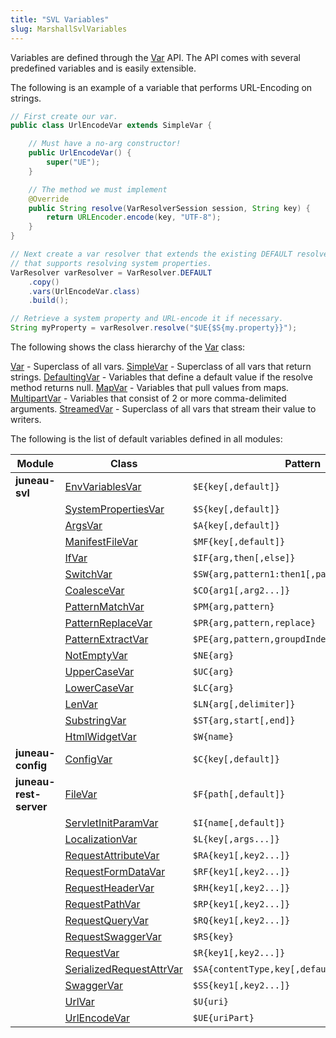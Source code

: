 ```yaml
---
title: "SVL Variables"
slug: MarshallSvlVariables
---
```


Variables are defined through the <a href="/site/apidocs/org/apache/juneau/svl/Var.html" target="_blank">Var</a> API.
The API comes with several predefined variables and is easily extensible.

The following is an example of a variable that performs URL-Encoding on strings.

```java
// First create our var.
public class UrlEncodeVar extends SimpleVar {

    // Must have a no-arg constructor!
    public UrlEncodeVar() {
        super("UE");
    }

    // The method we must implement
    @Override
    public String resolve(VarResolverSession session, String key) {
        return URLEncoder.encode(key, "UTF-8");
    }
}

// Next create a var resolver that extends the existing DEFAULT resolver
// that supports resolving system properties.
VarResolver varResolver = VarResolver.DEFAULT
    .copy()
    .vars(UrlEncodeVar.class)
    .build();

// Retrieve a system property and URL-encode it if necessary.
String myProperty = varResolver.resolve("$UE{$S{my.property}}");
```

The following shows the class hierarchy of the <a href="/site/apidocs/org/apache/juneau/svl/Var.html" target="_blank">Var</a> class:

<tree>
<node-0><java-abstract-class><a href="/site/apidocs/org/apache/juneau/svl/Var.html" target="_blank">Var</a></java-abstract-class> - Superclass of all vars.</node-0>
<node-1><java-abstract-class><a href="/site/apidocs/org/apache/juneau/svl/SimpleVar.html" target="_blank">SimpleVar</a></java-abstract-class> - Superclass of all vars that return strings.</node-1>
<node-2><java-abstract-class><a href="/site/apidocs/org/apache/juneau/svl/DefaultingVar.html" target="_blank">DefaultingVar</a></java-abstract-class> - Variables that define a default value if the resolve method returns null.</node-2>
<node-3><java-abstract-class><a href="/site/apidocs/org/apache/juneau/svl/MapVar.html" target="_blank">MapVar</a></java-abstract-class> - Variables that pull values from maps.</node-3>
<node-2><java-abstract-class><a href="/site/apidocs/org/apache/juneau/svl/MultipartVar.html" target="_blank">MultipartVar</a></java-abstract-class> - Variables that consist of 2 or more comma-delimited arguments.</node-2>
<node-1><java-abstract-class><a href="/site/apidocs/org/apache/juneau/svl/StreamedVar.html" target="_blank">StreamedVar</a></java-abstract-class> - Superclass of all vars that stream their value to writers.</node-1>
</tree>

The following is the list of default variables defined in all modules:

| Module | Class | Pattern |
|--------|-------|---------|
| **juneau-svl** | <a href="/site/apidocs/org/apache/juneau/svl/vars/EnvVariablesVar.html" target="_blank">EnvVariablesVar</a> | `$E{key[,default]}` |
| | <a href="/site/apidocs/org/apache/juneau/svl/vars/SystemPropertiesVar.html" target="_blank">SystemPropertiesVar</a> | `$S{key[,default]}` |
| | <a href="/site/apidocs/org/apache/juneau/svl/vars/ArgsVar.html" target="_blank">ArgsVar</a> | `$A{key[,default]}` |
| | <a href="/site/apidocs/org/apache/juneau/svl/vars/ManifestFileVar.html" target="_blank">ManifestFileVar</a> | `$MF{key[,default]}` |
| | <a href="/site/apidocs/org/apache/juneau/svl/vars/IfVar.html" target="_blank">IfVar</a> | `$IF{arg,then[,else]}` |
| | <a href="/site/apidocs/org/apache/juneau/svl/vars/SwitchVar.html" target="_blank">SwitchVar</a> | `$SW{arg,pattern1:then1[,pattern2:then2...]}` |
| | <a href="/site/apidocs/org/apache/juneau/svl/vars/CoalesceVar.html" target="_blank">CoalesceVar</a> | `$CO{arg1[,arg2...]}` |
| | <a href="/site/apidocs/org/apache/juneau/svl/vars/PatternMatchVar.html" target="_blank">PatternMatchVar</a> | `$PM{arg,pattern}` |
| | <a href="/site/apidocs/org/apache/juneau/svl/vars/PatternReplaceVar.html" target="_blank">PatternReplaceVar</a> | `$PR{arg,pattern,replace}` |
| | <a href="/site/apidocs/org/apache/juneau/svl/vars/PatternExtractVar.html" target="_blank">PatternExtractVar</a> | `$PE{arg,pattern,groupdIndex}` |
| | <a href="/site/apidocs/org/apache/juneau/svl/vars/NotEmptyVar.html" target="_blank">NotEmptyVar</a> | `$NE{arg}` |
| | <a href="/site/apidocs/org/apache/juneau/svl/vars/UpperCaseVar.html" target="_blank">UpperCaseVar</a> | `$UC{arg}` |
| | <a href="/site/apidocs/org/apache/juneau/svl/vars/LowerCaseVar.html" target="_blank">LowerCaseVar</a> | `$LC{arg}` |
| | <a href="/site/apidocs/org/apache/juneau/svl/vars/LenVar.html" target="_blank">LenVar</a> | `$LN{arg[,delimiter]}` |
| | <a href="/site/apidocs/org/apache/juneau/svl/vars/SubstringVar.html" target="_blank">SubstringVar</a> | `$ST{arg,start[,end]}` |
| | <a href="/site/apidocs/org/apache/juneau/html/HtmlWidgetVar.html" target="_blank">HtmlWidgetVar</a> | `$W{name}` |
| **juneau-config** | <a href="/site/apidocs/org/apache/juneau/config/vars/ConfigVar.html" target="_blank">ConfigVar</a> | `$C{key[,default]}` |
| **juneau-rest-server** | <a href="/site/apidocs/org/apache/juneau/rest/vars/FileVar.html" target="_blank">FileVar</a> | `$F{path[,default]}` |
| | <a href="/site/apidocs/org/apache/juneau/rest/vars/ServletInitParamVar.html" target="_blank">ServletInitParamVar</a> | `$I{name[,default]}` |
| | <a href="/site/apidocs/org/apache/juneau/rest/vars/LocalizationVar.html" target="_blank">LocalizationVar</a> | `$L{key[,args...]}` |
| | <a href="/site/apidocs/org/apache/juneau/rest/vars/RequestAttributeVar.html" target="_blank">RequestAttributeVar</a> | `$RA{key1[,key2...]}` |
| | <a href="/site/apidocs/org/apache/juneau/rest/vars/RequestFormDataVar.html" target="_blank">RequestFormDataVar</a> | `$RF{key1[,key2...]}` |
| | <a href="/site/apidocs/org/apache/juneau/rest/vars/RequestHeaderVar.html" target="_blank">RequestHeaderVar</a> | `$RH{key1[,key2...]}` |
| | <a href="/site/apidocs/org/apache/juneau/rest/vars/RequestPathVar.html" target="_blank">RequestPathVar</a> | `$RP{key1[,key2...]}` |
| | <a href="/site/apidocs/org/apache/juneau/rest/vars/RequestQueryVar.html" target="_blank">RequestQueryVar</a> | `$RQ{key1[,key2...]}` |
| | <a href="/site/apidocs/org/apache/juneau/rest/vars/RequestSwaggerVar.html" target="_blank">RequestSwaggerVar</a> | `$RS{key}` |
| | <a href="/site/apidocs/org/apache/juneau/rest/vars/RequestVar.html" target="_blank">RequestVar</a> | `$R{key1[,key2...]}` |
| | <a href="/site/apidocs/org/apache/juneau/rest/vars/SerializedRequestAttrVar.html" target="_blank">SerializedRequestAttrVar</a> | `$SA{contentType,key[,default]}` |
| | <a href="/site/apidocs/org/apache/juneau/rest/vars/SwaggerVar.html" target="_blank">SwaggerVar</a> | `$SS{key1[,key2...]}` |
| | <a href="/site/apidocs/org/apache/juneau/rest/vars/UrlVar.html" target="_blank">UrlVar</a> | `$U{uri}` |
| | <a href="/site/apidocs/org/apache/juneau/rest/vars/UrlEncodeVar.html" target="_blank">UrlEncodeVar</a> | `$UE{uriPart}` |
